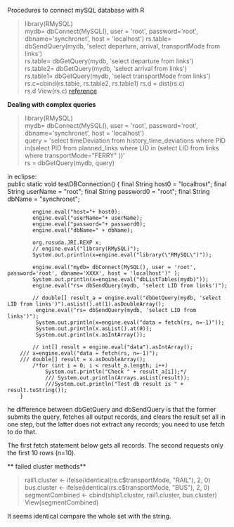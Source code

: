 Procedures to connect mySQL database with R  
> library(RMySQL)   
>  mydb= dbConnect(MySQL(), user = 'root', password='root', dbname='synchronet', host = 'localhost')
> rs.table= dbSendQuery(mydb, 'select departure, arrival, transportMode from links')  
> rs.table= dbGetQuery(mydb, 'select departure from links')  
> rs.table2= dbGetQuery(mydb, 'select arrival from links')  
> rs.table1= dbGetQuery(mydb, 'select transportMode from links')  
> rs.c=cbind(rs.table, rs.table2, rs.table1)
> rs.d = dist(rs.c)  
> rs.d
> View(rs.c)
[reference](http://mizunolab.sist.ac.jp/2016/03/)

**Dealing with complex queries**  
> library(RMySQL)  
>  mydb= dbConnect(MySQL(), user = 'root', password='root', dbname='synchronet', host = 'localhost')  
> query = 'select timeDeviation from history_time_deviations where PID in(select PID from planned_links where LID in (select LID from links where transportMode="FERRY" ))'   
> rs = dbGetQuery(mydb, query)


in eclipse:  
		public static void testDBConnection() {
			final String host0 = "localhost";
			final String userName = "root";
			final String password0 = "root";
			final String dbName = "synchronet";
			
			engine.eval("host="+ host0);
			engine.eval("userName="+ userName);
			engine.eval("password="+ password0);
			engine.eval("dbName=" + dbName);
			
			org.rosuda.JRI.REXP x;
			// engine.eval("library(RMySQL)");
			System.out.println(x=engine.eval("library(\"RMySQL\")"));
			
			engine.eval("mydb= dbConnect(MySQL(), user = 'root', password='root', dbname='XXXX', host = 'localhost')" );
			System.out.println(x=engine.eval("dbListTables(mydb)"));
			engine.eval("rs= dbSendQuery(mydb, 'select LID from links')");
			
			// double[] result_a = engine.eval("dbGetQuery(mydb, 'select LID from links')").asList().at(1).asDoubleArray(); 
			 engine.eval("rs= dbSendQuery(mydb, 'select LID from links')");
			 System.out.println(x=engine.eval("data = fetch(rs, n=-1)"));
			 System.out.println(x.asList().at(0));
			 System.out.println(x.asIntArray());
			 
			// int[] result = engine.eval("data").asIntArray();
		///	x=engine.eval("data = fetch(rs, n=-1)");
		///	double[] result = x.asDoubleArray();
			/*for (int i = 0; i < result_a.length; i++) 
				System.out.println("Check " + result_a[i]);*/
				///	System.out.println(Arrays.asList(result));
				///System.out.println("Test db result is " + result.toString());
		}
    
    
he difference between dbGetQuery and dbSendQuery is that the former submits the query, fetches all output records, and clears the result set all in one step, but the latter does not extract any records; you need to use fetch to do that.

The first fetch statement below gets all records. The second requests only the first 10 rows (n=10).

** failed cluster methods**  
> rail1.cluster <- ifelse(identical(rs.c$transportMode, "RAIL"), 2, 0)
> bus.cluster <- ifelse(identical(rs.c$transportMode, "BUS"), 2, 0)
> segmentCombined <- cbind(ship1.cluster, rail1.cluster, bus.cluster)
> View(segmentCombined)

It seems identical compare the whole set with the string.
